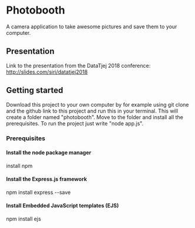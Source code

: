 # Photobooth

A camera application to take awesome pictures and save them to your computer.

## Presentation
Link to the presentation from the DataTjej 2018 conference: http://slides.com/siri/datatjej2018 

## Getting started
Download this project to your own computer by for example using git clone and the github link to this project and run this in your terminal. This will create a folder named "photobooth". Move to the folder and install all the prerequisites. To run the project just write "node app.js".  

### Prerequisites

#### Install the node package manager
install npm

####  Install the Express.js framework
npm install express --save

#### Install Embedded JavaScript templates (EJS)
npm install ejs



